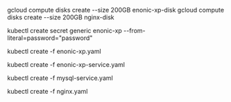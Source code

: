 gcloud compute disks create --size 200GB enonic-xp-disk
gcloud compute disks create --size 200GB nginx-disk

kubectl create secret generic enonic-xp --from-literal=password="password"

kubectl create -f enonic-xp.yaml

kubectl create -f enonic-xp-service.yaml

kubectl create -f mysql-service.yaml

kubectl create -f nginx.yaml
